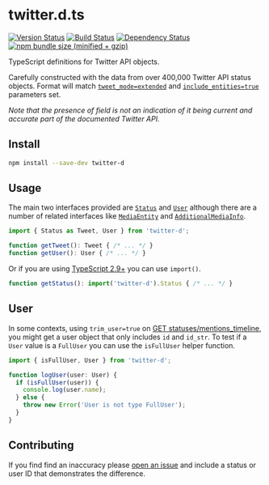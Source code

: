 twitter.d.ts
====

[![Version Status](https://img.shields.io/npm/v/twitter-d.svg?style=flat&label=version&colorB=4bc524)](https://npmjs.com/package/twitter-d)
[![Build Status](https://img.shields.io/travis/abraham/twitter-d.svg?style=flat&label=build)](https://travis-ci.org/abraham/twitter-d)
[![Dependency Status](https://david-dm.org/abraham/twitter-d.svg?style=flat)](https://david-dm.org/abraham/twitter-d)
[![npm bundle size (minified + gzip)](https://img.shields.io/bundlephobia/minzip/twitter-d.svg?style=flat&colorB=4bc524)](https://bundlephobia.com/result?p=twitter-d)

TypeScript definitions for Twitter API objects.

Carefully constructed with the data from over 400,000 Twitter API status objects. Format will match [`tweet_mode=extended`](https://developer.twitter.com/en/docs/twitter-api/v1/data-dictionary/overview/intro-to-tweet-json#extendedtweet) and [`include_entities=true`](https://developer.twitter.com/en/docs/twitter-api/v1/data-dictionary/overview/extended-entities-object) parameters set.

_Note that the presence of field is not an indication of it being current and accurate part of the documented Twitter API._

Install
----

```bash
npm install --save-dev twitter-d
```

Usage
----

The main two interfaces provided are [`Status`](https://github.com/abraham/twitter-d/blob/master/types/status.d.ts) and [`User`](https://github.com/abraham/twitter-d/blob/master/types/user.d.ts) although there are a number of related interfaces like [`MediaEntity`](https://github.com/abraham/twitter-d/blob/master/types/media_entity.d.ts) and [`AdditionalMediaInfo`](https://github.com/abraham/twitter-d/blob/master/types/additional_media_info.d.ts).

```typescript
import { Status as Tweet, User } from 'twitter-d';

function getTweet(): Tweet { /* ... */ }
function getUser(): User { /* ... */ }
```

Or if you are using [TypeScript 2.9+](https://blogs.msdn.microsoft.com/typescript/2018/05/31/announcing-typescript-2-9/#import-types) you can use `import()`.

```typescript
function getStatus(): import('twitter-d').Status { /* ... */ }
```

User
----

In some contexts, using `trim_user=true` on [GET statuses/mentions_timeline](https://developer.twitter.com/en/docs/tweets/timelines/api-reference/get-statuses-mentions_timeline), you might get a user object that only includes `id` and `id_str`. To test if a `User` value is a `FullUser` you can use the `isFullUser` helper function.

```typescript
import { isFullUser, User } from 'twitter-d';

function logUser(user: User) {
  if (isFullUser(user)) {
    console.log(user.name);
  } else {
    throw new Error('User is not type FullUser');
  }
}
```

Contributing
----

If you find find an inaccuracy please [open an issue](https://github.com/abraham/twitter-d/issues) and include a status or user ID that demonstrates the difference.
